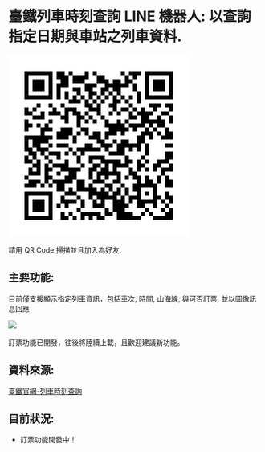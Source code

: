 # 臺鐵列車時刻查詢 LINE 機器人: 以查詢指定日期與車站之列車資料.

![](images/QR.png)

請用 QR Code 掃描並且加入為好友.

## 主要功能:

目前僅支援顯示指定列車資訊，包括車次, 時間, 山海線, 與可否訂票, 並以圖像訊息回應

![](images/trainBot.gif)

訂票功能已開發，往後將陸續上載，且歡迎建議新功能。

## 資料來源:

[臺鐵官網-列車時刻查詢](https://tip.railway.gov.tw/tra-tip-web/tip/tip001/tip112/gobytime)

## 目前狀況:
- 訂票功能開發中！
